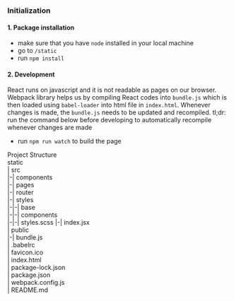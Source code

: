 ### Initialization

#### 1. Package installation
- make sure that you have `node` installed in your local machine
- go to `/static`
- run `npm install`

#### 2. Development
React runs on javascript and it is not readable as pages on our browser. Webpack library helps us by compiling React codes into `bundle.js` which is then loaded using `babel-loader` into html file in `index.html`. Whenever changes is made, the `bundle.js` needs to be updated and recompiled.
tl;dr: run the command below before developing to automatically recompile whenever changes are made
- run `npm run watch` to build the page

Project Structure  
static  
| src  
|-| components  
|-| pages  
|-| router  
|-| styles  
|-|-| base  
|-|-| components  
|-|-| styles.scss
|-| index.jsx  
| public  
|-| bundle.js  
| .babelrc  
| favicon.ico  
| index.html  
| package-lock.json  
| package.json  
| webpack.config.js    
| README.md  
